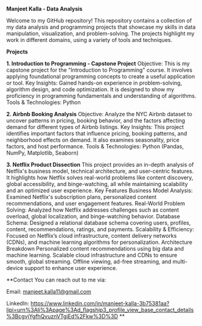 **Manjeet Kalla - Data Analysis**


Welcome to my GitHub repository! This repository contains a collection of my data analysis and programming projects that showcase my skills in data manipulation, visualization, and problem-solving. The projects highlight my work in different domains, using a variety of tools and techniques.

**Projects**

**1. Introduction to Programming - Capstone Project**
Objective: This is my capstone project for the "Introduction to Programming" course. It involves applying foundational programming concepts to create a useful application or tool.
Key Insights: Gained hands-on experience in problem-solving, algorithm design, and code optimization. It is designed to show my proficiency in programming fundamentals and understanding of algorithms.
Tools & Technologies:
Python


**2. Airbnb Booking Analysis**
Objective: Analyze the NYC Airbnb dataset to uncover patterns in pricing, booking behavior, and the factors affecting demand for different types of Airbnb listings.
Key Insights: This project identifies important factors that influence pricing, booking patterns, and neighborhood effects on demand. It also examines seasonality, price factors, and host performance.
Tools & Technologies:
Python (Pandas, NumPy, Matplotlib, Seaborn)

**3. Netflix Product Dissection**
This project provides an in-depth analysis of Netflix's business model, technical architecture, and user-centric features. It highlights how Netflix solves real-world problems like content discovery, global accessibility, and binge-watching, all while maintaining scalability and an optimized user experience.
Key Features
Business Model Analysis: Examined Netflix's subscription plans, personalized content recommendations, and user engagement features.
Real-World Problem Solving: Analyzed how Netflix addresses challenges such as content overload, global localization, and binge-watching behavior.
Database Schema: Designed a relational database schema covering users, profiles, content, recommendations, ratings, and payments.
Scalability & Efficiency: Focused on Netflix’s cloud infrastructure, content delivery networks (CDNs), and machine learning algorithms for personalization.
Architecture Breakdown
Personalized content recommendations using big data and machine learning.
Scalable cloud infrastructure and CDNs to ensure smooth, global streaming.
Offline viewing, ad-free streaming, and multi-device support to enhance user experience.


**Contact
You can reach out to me via:

Email: manjeet.kalla11@gmail.com


LinkedIn: https://www.linkedin.com/in/manjeet-kalla-3b75381aa?lipi=urn%3Ali%3Apage%3Ad_flagship3_profile_view_base_contact_details%3BcgvjYgfhQvuznVTgiEd%2Fkw%3D%3D
**
